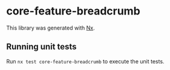 # core-feature-breadcrumb

This library was generated with [Nx](https://nx.dev).

## Running unit tests

Run `nx test core-feature-breadcrumb` to execute the unit tests.

